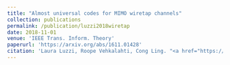 ```yaml
---
title: "Almost universal codes for MIMO wiretap channels"
collection: publications
permalink: /publication/luzzi2018wiretap
date: 2018-11-01
venue: 'IEEE Trans. Inform. Theory'
paperurl: 'https://arxiv.org/abs/1611.01428'
citation: 'Laura Luzzi, Roope Vehkalahti, Cong Ling. "<a href="https://arxiv.org/abs/1611.01428">Almost universal codes for MIMO wiretap channels</a>", <i>IEEE Trans. Inform. Theory</i>, vol. 64, pp. 7218-7241, Nov. 2018.'
---
```

